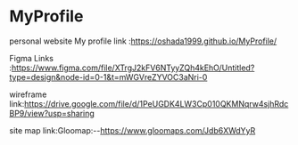 # MyProfile
personal website
My profile link :https://oshada1999.github.io/MyProfile/

Figma Links :https://www.figma.com/file/XTrgJ2kFV6NTyyZQh4kEhO/Untitled?type=design&node-id=0-1&t=mWGVreZYVOC3aNri-0

wireframe link:https://drive.google.com/file/d/1PeUGDK4LW3Cp010QKMNqrw4sjhRdcBP9/view?usp=sharing

site map link:Gloomap:--https://www.gloomaps.com/Jdb6XWdYyR
